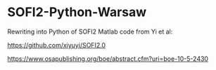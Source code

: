 # SOFI2-Python-Warsaw
Rewriting into Python of SOFI2 Matlab code from Yi et al:

https://github.com/xiyuyi/SOFI2.0

https://www.osapublishing.org/boe/abstract.cfm?uri=boe-10-5-2430
